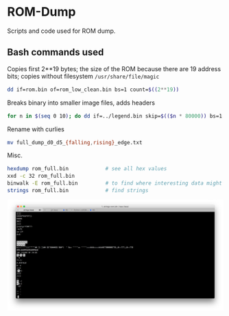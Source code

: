 # ROM-Dump

Scripts and code used for ROM dump.

## Bash commands used
Copies first 2**19 bytes; the size of the ROM because there are 19 address bits; copies without filesystem `/usr/share/file/magic`
```bash
dd if=rom.bin of=rom_low_clean.bin bs=1 count=$((2**19))
```

Breaks binary into smaller image files, adds headers
```bash
for n in $(seq 0 10); do dd if=../legend.bin skip=$(($n * 80000)) bs=1 count=80000 of=$n.bin; echo "P4 8 10000 " > $n.pgm; cat $n.bin >> $n.pgm; done
```

Rename with curlies
```bash
mv full_dump_d0_d5_{falling,rising}_edge.txt
```

Misc.
```bash
hexdump rom_full.bin            # see all hex values
xxd -c 32 rom_full.bin
binwalk -E rom_full.bin         # to find where interesting data might be
strings rom_full.bin            # find strings
```

![Legend Of Zelda in strings output](images/zelda_string.png)


